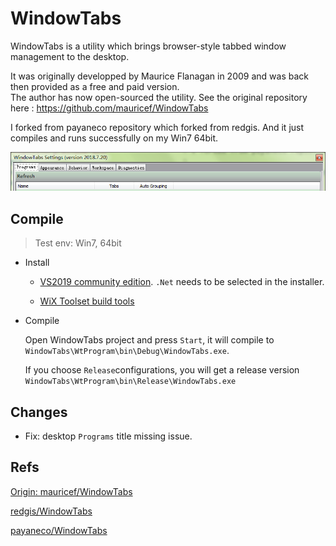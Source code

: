 # WindowTabs

WindowTabs is a utility which brings browser-style tabbed window management to the desktop.

It was originally developped by Maurice Flanagan in 2009 and was back then provided as a free and paid version.   
The author has now open-sourced the utility. See the original repository here : https://github.com/mauricef/WindowTabs

I forked from payaneco repository which forked from redgis. And it just compiles and runs successfully on my Win7 64bit.

<img alt="screenshot" src="https://raw.githubusercontent.com/leafOfTree/leafOfTree.github.io/master/windowtabs-screenshot.png" width="600" />

## Compile

> Test env: Win7, 64bit

- Install

    - [VS2019 community edition](https://visualstudio.microsoft.com/). `.Net` needs to be selected in the installer.

    - [WiX Toolset build tools](http://wixtoolset.org/)

- Compile

    Open WindowTabs project and press `Start`, it will compile to `WindowTabs\WtProgram\bin\Debug\WindowTabs.exe`.

    If you choose `Release`configurations, you will get a release version `WindowTabs\WtProgram\bin\Release\WindowTabs.exe`

## Changes

- Fix: desktop `Programs` title missing issue.

## Refs

[Origin: mauricef/WindowTabs](https://github.com/mauricef/WindowTabs)

[redgis/WindowTabs](https://github.com/redgis/WindowTabs)

[payaneco/WindowTabs](https://github.com/payaneco/WindowTabs)

